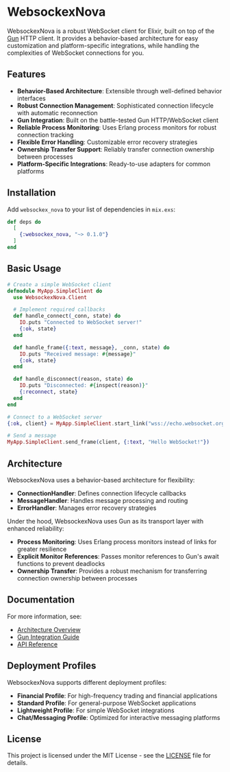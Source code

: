 # WebsockexNova

WebsockexNova is a robust WebSocket client for Elixir, built on top of the [Gun](https://github.com/ninenines/gun) HTTP client. It provides a behavior-based architecture for easy customization and platform-specific integrations, while handling the complexities of WebSocket connections for you.

## Features

- **Behavior-Based Architecture**: Extensible through well-defined behavior interfaces
- **Robust Connection Management**: Sophisticated connection lifecycle with automatic reconnection
- **Gun Integration**: Built on the battle-tested Gun HTTP/WebSocket client
- **Reliable Process Monitoring**: Uses Erlang process monitors for robust connection tracking
- **Flexible Error Handling**: Customizable error recovery strategies
- **Ownership Transfer Support**: Reliably transfer connection ownership between processes
- **Platform-Specific Integrations**: Ready-to-use adapters for common platforms

## Installation

Add `websockex_nova` to your list of dependencies in `mix.exs`:

```elixir
def deps do
  [
    {:websockex_nova, "~> 0.1.0"}
  ]
end
```

## Basic Usage

```elixir
# Create a simple WebSocket client
defmodule MyApp.SimpleClient do
  use WebsockexNova.Client

  # Implement required callbacks
  def handle_connect(_conn, state) do
    IO.puts "Connected to WebSocket server!"
    {:ok, state}
  end

  def handle_frame({:text, message}, _conn, state) do
    IO.puts "Received message: #{message}"
    {:ok, state}
  end

  def handle_disconnect(reason, state) do
    IO.puts "Disconnected: #{inspect(reason)}"
    {:reconnect, state}
  end
end

# Connect to a WebSocket server
{:ok, client} = MyApp.SimpleClient.start_link("wss://echo.websocket.org")

# Send a message
MyApp.SimpleClient.send_frame(client, {:text, "Hello WebSocket!"})
```

## Architecture

WebsockexNova uses a behavior-based architecture for flexibility:

- **ConnectionHandler**: Defines connection lifecycle callbacks
- **MessageHandler**: Handles message processing and routing
- **ErrorHandler**: Manages error recovery strategies

Under the hood, WebsockexNova uses Gun as its transport layer with enhanced reliability:

- **Process Monitoring**: Uses Erlang process monitors instead of links for greater resilience
- **Explicit Monitor References**: Passes monitor references to Gun's await functions to prevent deadlocks
- **Ownership Transfer**: Provides a robust mechanism for transferring connection ownership between processes

## Documentation

For more information, see:

- [Architecture Overview](docs/architecture.md)
- [Gun Integration Guide](docs/guides/gun_integration.md)
- [API Reference](https://hexdocs.pm/websockex_nova)

## Deployment Profiles

WebsockexNova supports different deployment profiles:

- **Financial Profile**: For high-frequency trading and financial applications
- **Standard Profile**: For general-purpose WebSocket applications
- **Lightweight Profile**: For simple WebSocket integrations
- **Chat/Messaging Profile**: Optimized for interactive messaging platforms

## License

This project is licensed under the MIT License - see the [LICENSE](LICENSE) file for details.
